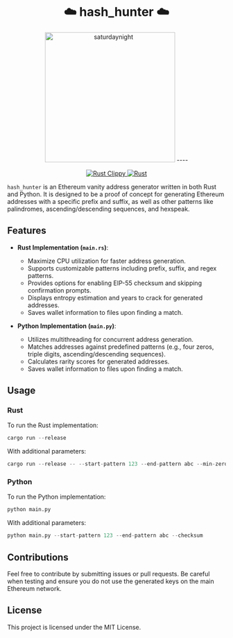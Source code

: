 <div align="center">
  <h1>☁️ hash_hunter ☁️</h1>
  <img src="./saturdaynight.gif" width="300" alt="saturdaynight">
  ----
<!-- Status badges -->
<p align="center">
  <a href="https://github.com/ursisterbtw/hash_hunter/actions/workflows/rust-clippy.yml">
    <img src="https://github.com/ursisterbtw/hash_hunter/actions/workflows/rust-clippy.yml/badge.svg" alt="Rust Clippy">
  </a>
  <a href="https://github.com/ursisterbtw/hash_hunter/actions/workflows/rust.yml">
    <img src="https://github.com/ursisterbtw/hash_hunter/actions/workflows/rust.yml/badge.svg" alt="Rust">
  </a>
</p>
</div>

`hash_hunter` is an Ethereum vanity address generator written in both Rust and Python. It is designed to be a proof of concept for generating Ethereum addresses with a specific prefix and suffix, as well as other patterns like palindromes, ascending/descending sequences, and hexspeak.

## Features

- **Rust Implementation (`main.rs`)**:
  - Maximize CPU utilization for faster address generation.
  - Supports customizable patterns including prefix, suffix, and regex patterns.
  - Provides options for enabling EIP-55 checksum and skipping confirmation prompts.
  - Displays entropy estimation and years to crack for generated addresses.
  - Saves wallet information to files upon finding a match.

- **Python Implementation (`main.py`)**:
  - Utilizes multithreading for concurrent address generation.
  - Matches addresses against predefined patterns (e.g., four zeros, triple digits, ascending/descending sequences).
  - Calculates rarity scores for generated addresses.
  - Saves wallet information to files upon finding a match.

## Usage

### Rust

To run the Rust implementation:

```rust
cargo run --release
```

With additional parameters:

```rust
cargo run --release -- --start-pattern 123 --end-pattern abc --min-zeros 5
```

### Python

To run the Python implementation:

```python
python main.py
```

With additional parameters:

```python
python main.py --start-pattern 123 --end-pattern abc --checksum
```

## Contributions

Feel free to contribute by submitting issues or pull requests. Be careful when testing and ensure you do not use the generated keys on the main Ethereum network.

## License

This project is licensed under the MIT License.
